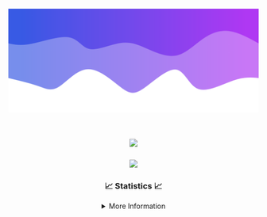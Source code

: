 ![Header](./IMG_4001.png)
<div align="center">

<h1 align="center">
  <a href="https://git.io/typing-svg">
    <img src="https://readme-typing-svg.herokuapp.com/?lines=Welcome+to+my+profile!+👋;JavaScript+developer.;&center=true&size=25">
  </a>
</h1>

<p align="center">
  <img src="https://lanyard.cnrad.dev/api/624702585596805130" />
</p>

### 📈 Statistics 📈
<details>
    <summary>More Information</summary>
    <br/>

<!--START_SECTION:waka-->
![Code Time](http://img.shields.io/badge/Code%20Time-13%20hrs%2052%20mins-blue)

![Profile Views](http://img.shields.io/badge/Profile%20Views-19-blue)

**🐱 My GitHub Data** 

> 📦 1.5 kB Used in GitHub's Storage 
 > 
> 🏆 19 Contributions in the Year 2023
 > 
> 🚫 Not Opted to Hire
 > 
> 📜 5 Public Repositories 
 > 
> 🔑 1 Private Repositories 
 > 
**I'm a Night 🦉** 

```text
🌞 Morning                20 commits          ███░░░░░░░░░░░░░░░░░░░░░░   13.99 % 
🌆 Daytime                35 commits          ██████░░░░░░░░░░░░░░░░░░░   24.48 % 
🌃 Evening                69 commits          ████████████░░░░░░░░░░░░░   48.25 % 
🌙 Night                  19 commits          ███░░░░░░░░░░░░░░░░░░░░░░   13.29 % 
```
📅 **I'm Most Productive on Thursday** 

```text
Monday                   26 commits          █████░░░░░░░░░░░░░░░░░░░░   18.18 % 
Tuesday                  26 commits          █████░░░░░░░░░░░░░░░░░░░░   18.18 % 
Wednesday                26 commits          █████░░░░░░░░░░░░░░░░░░░░   18.18 % 
Thursday                 28 commits          █████░░░░░░░░░░░░░░░░░░░░   19.58 % 
Friday                   10 commits          ██░░░░░░░░░░░░░░░░░░░░░░░   06.99 % 
Saturday                 4 commits           █░░░░░░░░░░░░░░░░░░░░░░░░   02.80 % 
Sunday                   23 commits          ████░░░░░░░░░░░░░░░░░░░░░   16.08 % 
```


📊 **This Week I Spent My Time On** 

```text
🕑︎ Time Zone: America/New_York

💬 Programming Languages: 
No Activity Tracked This Week

🔥 Editors: 
No Activity Tracked This Week

🐱‍💻 Projects: 
No Activity Tracked This Week

💻 Operating System: 
No Activity Tracked This Week
```

**I Mostly Code in Java** 

```text
Java                     7 repos             ███████████████████░░░░░░   77.78 % 
JavaScript               1 repo              ███░░░░░░░░░░░░░░░░░░░░░░   11.11 % 
C++                      1 repo              ███░░░░░░░░░░░░░░░░░░░░░░   11.11 % 
```



**Timeline**

![Lines of Code chart](https://raw.githubusercontent.com/DevDipin/DevDipin/main/assets/bar_graph.png)


 Last Updated on 20/12/2023 00:36:07 UTC
<!--END_SECTION:waka-->

![Footer](./IMG_4002.png)